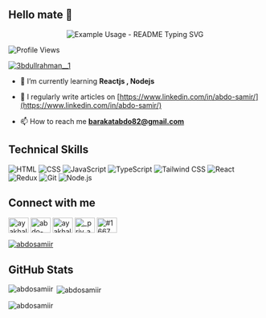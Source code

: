 ## Hello mate 👋


<p align="center">
  <img src="https://readme-typing-svg.demolab.com/?lines=Frontend+developer;A+software+engineer!;A+competitve+programmer!;&font=Fira%30Code&center=true&width=480&height=50&duration=4000&pause=1000" alt="Example Usage - README Typing SVG">
</p>


![Profile Views](https://komarev.com/ghpvc/?username=Abdosamiir)
<p align="left"> <a href="https://twitter.com/3bdullrahman__1" target="blank"><img src="https://img.shields.io/twitter/follow/3bdullrahman__1?logo=twitter&style=for-the-badge" alt="3bdullrahman__1" /></a> </p>

- 🌱 I’m currently learning **Reactjs , Nodejs**

- 📝 I regularly write articles on [https://www.linkedin.com/in/abdo-samir/](https://www.linkedin.com/in/abdo-samir/)


- 📫 How to reach me **barakatabdo82@gmail.com**



## Technical Skills
![HTML](https://img.shields.io/badge/-HTML5-E34F26?style=flat-square&logo=html5&logoColor=white)
![CSS](https://img.shields.io/badge/-CSS3-1572B6?style=flat-square&logo=css3&logoColor=white)
![JavaScript](https://img.shields.io/badge/-JavaScript-F7DF1E?style=flat-square&logo=javascript&logoColor=black)
![TypeScript](https://img.shields.io/badge/-TypeScript-007ACC?style=flat-square&logo=typescript&logoColor=white)
![Tailwind CSS](https://img.shields.io/badge/-Tailwind%20CSS-38B2AC?style=flat-square&logo=tailwind-css&logoColor=white)
![React](https://img.shields.io/badge/-React-61DAFB?style=flat-square&logo=react&logoColor=black)
![Redux](https://img.shields.io/badge/-Redux-764ABC?style=flat-square&logo=redux&logoColor=white)
![Git](https://img.shields.io/badge/-Git-F05032?style=flat-square&logo=git&logoColor=white)
![Node.js](https://img.shields.io/badge/-Node.js-339933?style=flat-square&logo=node.js&logoColor=white)



## Connect with me

<p align="left">
<a href="https://twitter.com/3bdullrahman__1" target="blank"><img align="center" src="https://raw.githubusercontent.com/rahuldkjain/github-profile-readme-generator/master/src/images/icons/Social/twitter.svg" alt="ayakhal17119691" height="30" width="40" /></a>
<a href="https://linkedin.com/in/abdo-samir" target="blank"><img align="center" src="https://raw.githubusercontent.com/rahuldkjain/github-profile-readme-generator/master/src/images/icons/Social/linked-in-alt.svg" alt="abdo-samir" height="30" width="40" /></a>
<a href="https://www.facebook.com/profile.php?id=100013681816700" target="blank"><img align="center" src="https://raw.githubusercontent.com/rahuldkjain/github-profile-readme-generator/master/src/images/icons/Social/facebook.svg" alt="ayakhaled0001" height="30" width="40" /></a>
<a href="https://instagram.com/abdo.s__1" target="blank"><img align="center" src="https://raw.githubusercontent.com/rahuldkjain/github-profile-readme-generator/master/src/images/icons/Social/instagram.svg" alt="_priv_ayaaa" height="30" width="40" /></a>
<a href="https://discord.gg/abdosamir_1" target="blank"><img align="center" src="https://raw.githubusercontent.com/rahuldkjain/github-profile-readme-generator/master/src/images/icons/Social/discord.svg" alt="#1667" height="30" width="40" /></a>
</p>


<p align="left"> <a href="https://github.com/ryo-ma/github-profile-trophy"><img src="https://github-profile-trophy.vercel.app/?username=abdosamiir" alt="abdosamiir" /></a> </p>

## GitHub Stats

<p><img align="left" src="https://github-readme-stats.vercel.app/api/top-langs?username=abdosamiir&show_icons=true&locale=en&layout=compact" alt="abdosamiir" /></p>

<p>&nbsp;<img align="center" src="https://github-readme-stats.vercel.app/api?username=abdosamiir&show_icons=true&locale=en" alt="abdosamiir" /></p>

<p><img align="center" src="https://github-readme-streak-stats.herokuapp.com/?user=abdosamiir&" alt="abdosamiir" /></p>

